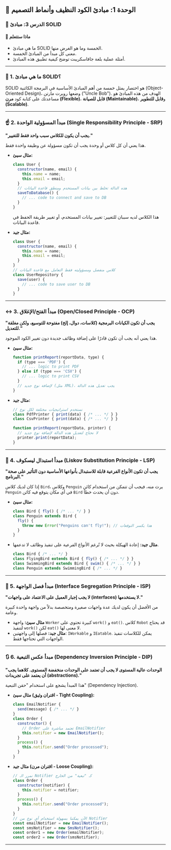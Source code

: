 ## 📐 الوحدة 1: مبادئ الكود النظيف وأنماط التصميم

### 📘 الدرس 3: مبادئ SOLID

#### 🧠 **ماذا ستتعلم**
* ما هي مبادئ SOLID الخمسة وما هو الغرض منها.
* معنى كل مبدأ من المبادئ الخمسة.
* أمثلة عملية بلغة جافاسكريبت توضح كيفية تطبيق هذه المبادئ.

---
### 🤔 1. ما هي مبادئ SOLID؟
SOLID هو اختصار يمثل خمسة من أهم المبادئ الأساسية في البرمجة الكائنية (Object-Oriented Design)، وضعها روبرت مارتن ("Uncle Bob"). الهدف من هذه المبادئ هو مساعدتك على كتابة كود **مرن (Flexible)**، **قابل للصيانة (Maintainable)**، و**قابل للتطوير (Scalable)**.

---
### ☝️ 2. مبدأ المسؤولية الواحدة (Single Responsibility Principle - SRP)
**"يجب أن يكون للكلاس سبب واحد فقط للتغيير."**

هذا يعني أن كل كلاس أو وحدة يجب أن تكون مسؤولة عن وظيفة واحدة فقط.

* **مثال سيئ:**
    ```javascript
    class User {
      constructor(name, email) {
        this.name = name;
        this.email = email;
      }
      // هذه الدالة تخلط بين بيانات المستخدم ومنطق قاعدة البيانات
      saveToDatabase() {
        // ... code to connect and save to DB
      }
    }
    ```
    هذا الكلاس لديه سببان للتغيير: تغيير بيانات المستخدم، أو تغيير طريقة الحفظ في قاعدة البيانات.

* **مثال جيد:**
    ```javascript
    class User {
      constructor(name, email) {
        this.name = name;
        this.email = email;
      }
    }
    // كلاس منفصل ومسؤوليته فقط التعامل مع قاعدة البيانات
    class UserRepository {
      save(user) {
        // ... code to save user to DB
      }
    }
    ```
---
### ↔️ 3. مبدأ الفتح/الإغلاق (Open/Closed Principle - OCP)
**"يجب أن تكون الكيانات البرمجية (كلاسات، دوال، إلخ) مفتوحة للتوسيع، ولكن مغلقة للتعديل."**

هذا يعني أنه يجب أن تكون قادرًا على إضافة وظائف جديدة دون تغيير الكود الموجود.

* **مثال سيئ:**
    ```javascript
    function printReport(reportData, type) {
      if (type === 'PDF') {
        // ... logic to print PDF
      } else if (type === 'CSV') {
        // ... logic to print CSV
      }
      // لإضافة نوع جديد (مثل XML)، يجب تعديل هذه الدالة
    }
    ```
* **مثال جيد:**
    ```javascript
    // نستخدم استراتيجيات مختلفة لكل نوع
    class PdfPrinter { print(data) { /* ... */ } }
    class CsvPrinter { print(data) { /* ... */ } }

    function printReport(reportData, printer) {
      // لا نحتاج لتعديل هذه الدالة لإضافة نوع جديد
      printer.print(reportData);
    }
    ```
---
### 🔄 4. مبدأ استبدال ليسكوف (Liskov Substitution Principle - LSP)
**"يجب أن تكون الأنواع الفرعية قابلة للاستبدال بأنواعها الأساسية دون التأثير على صحة البرنامج."**

إذا كان لديك كلاس `Bird`، وكلاس `Penguin` يرث منه، فيجب أن تتمكن من استخدام كائن `Penguin` في أي مكان يتوقع فيه كائن `Bird` دون أن يحدث خطأ.

* **مثال سيئ:**
    ```javascript
    class Bird { fly() { /* ... */ } }
    class Penguin extends Bird {
      fly() {
        throw new Error("Penguins can't fly!"); // هذا يكسر التوقعات
      }
    }
    ```
* **مثال جيد:** إعادة الهيكلة بحيث لا تُرغم الأنواع الفرعية على تنفيذ وظائف لا تدعمها.
    ```javascript
    class Bird { /* ... */ }
    class FlyingBird extends Bird { fly() { /* ... */ } }
    class SwimmingBird extends Bird { swim() { /* ... */ } }
    class Penguin extends SwimmingBird { /* ... */ }
    ```
---
### 🔪 5. مبدأ فصل الواجهة (Interface Segregation Principle - ISP)
**"لا يجب إجبار العميل على الاعتماد على واجهات (interfaces) لا يستخدمها."**

من الأفضل أن يكون لديك عدة واجهات صغيرة ومتخصصة بدلاً من واجهة واحدة كبيرة وعامة.

* **مثال سيئ:** واجهة `Worker` كبيرة تحتوي على `work()` و `eat()`. كلاس `Robot` قد يحتاج لتنفيذ `work()` لكن `eat()` لا معنى لها.
* **مثال جيد:** فصلها إلى واجهتين: `IWorkable` و `IEatable`. يمكن للكلاسات تنفيذ الواجهات التي تحتاجها فقط.

---
### 🔃 6. مبدأ عكس التبعية (Dependency Inversion Principle - DIP)
**"الوحدات عالية المستوى لا يجب أن تعتمد على الوحدات منخفضة المستوى. كلاهما يجب أن يعتمد على تجريدات (abstractions)."**

هذا المبدأ يشجع على استخدام "حقن التبعية" (Dependency Injection).

* **مثال سيئ (اقتران وثيق - Tight Coupling):**
    ```javascript
    class EmailNotifier {
      send(message) { /* ... */ }
    }
    class Order {
      constructor() {
        // Order تعتمد مباشرة على EmailNotifier
        this.notifier = new EmailNotifier();
      }
      process() {
        this.notifier.send("Order processed");
      }
    }
    ```
* **مثال جيد (اقتران مرن - Loose Coupling):**
    ```javascript
    // نمرر الـ Notifier كـ "تبعية" من الخارج
    class Order {
      constructor(notifier) {
        this.notifier = notifier;
      }
      process() {
        this.notifier.send("Order processed");
      }
    }
    // الآن يمكننا بسهولة استخدام أي نوع من Notifier
    const emailNotifier = new EmailNotifier();
    const smsNotifier = new SmsNotifier();
    const order1 = new Order(emailNotifier);
    const order2 = new Order(smsNotifier);
    ```
---
